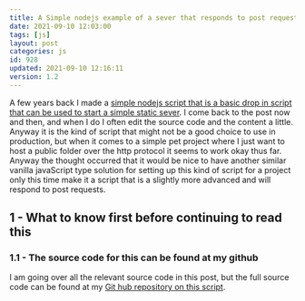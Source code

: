```yaml
---
title: A Simple nodejs example of a sever that responds to post requests
date: 2021-09-10 12:03:00
tags: [js]
layout: post
categories: js
id: 928
updated: 2021-09-10 12:16:11
version: 1.2
---
```


A few years back I made a [simple nodejs script that is a basic drop in script that can be used to start a simple static sever](/2017/12/04/nodejs-simple-static-server-file/). I come back to the post now and then, and when I do I often edit the source code and the content a little. Anyway it is the kind of script that might not be a good choice to use in production, but when it comes to a simple pet project where I just want to host a public folder over the http protocol it seems to work okay thus far. Anyway the thought occurred that it would be nice to have another similar vanilla javaScript type solution for setting up this kind of script for a project only this time make it a script that is a slightly more advanced and will respond to post requests.

<!-- more -->

## 1 - What to know first before continuing to read this

### 1.1 - The source code for this can be found at my github

I am going over all the relevant source code in this post, but the full source code can be found at my [Git hub repository on this script](https://github.com/dustinpfister/nodejs-simple-http-request-get-post-system).